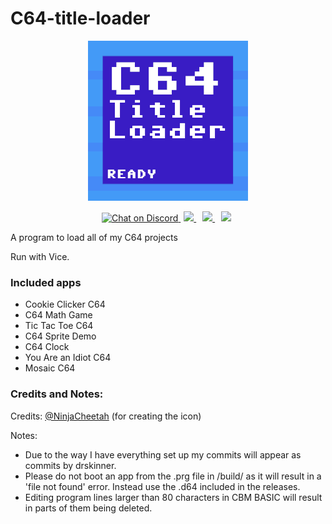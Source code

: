 # C64-title-loader
<p align="center">
<img src="https://github.com/IanSkinner1982/C64-title-loader/blob/master/Loader%20icon.png"/>

<p align="center">

<a href="https://discord.com/invite/kJac2ty">
        <img src="https://img.shields.io/discord/704065693246685225?color=purple&label=Discord&logo=Discord&style=plastic"
            alt="Chat on Discord">
</a>
<a href="https://www.youtube.com/channel/UCjbecKNosrmUgRIOqU0UxCw/" style="padding-left: 5px; padding-right: 5px;">
		<img src="https://img.shields.io/badge/YouTube-Channel-red.svg" height="20">
</a>
<a href="https://gbatemp.net/download/c64-title-loader.36565/" style="padding-left: 5px; padding-right: 5px;">
		<img src="https://img.shields.io/badge/GBAtemp-Link-blue.svg" height="20">
</a>
<a href="https://github.com/IanSkinner1982/C64-Title-Loader/" style="padding-left: 5px; padding-right: 5px;">
		<img src="https://img.shields.io/github/downloads/IanSkinner1982/C64-Title-Loader/total?color=Green&label=Downloads&logo=Github" height="20">
</a>
</p>


A program to load all of my C64 projects

Run with Vice.

### Included apps
- Cookie Clicker C64
- C64 Math Game
- Tic Tac Toe C64
- C64 Sprite Demo
- C64 Clock
- You Are an Idiot C64
- Mosaic C64
### Credits and Notes: 

Credits: 
[@NinjaCheetah](https://github.com/drskinner/) (for creating the icon)

Notes:
- Due to the way I have everything set up my commits will appear as commits by drskinner.
- Please do not boot an app from the .prg file in /build/ as it will result in a 'file not found' error. Instead use the .d64 included in the releases.
- Editing program lines larger than 80 characters in CBM BASIC will result in parts of them being deleted. 